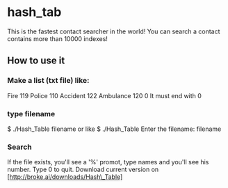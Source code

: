 # hash\_tab
This is the fastest contact searcher in the world!
You can search a contact contains more than 10000 indexes!
## How to use it
### Make a list (txt file) like:
Fire 119
Police 110
Accident 122
Ambulance 120
0
It must end with 0
### type filename
$ ./Hash\_Table filename
or like
$ ./Hash\_Table
Enter the filename: filename
### Search
If the file exists, you'll see a '%' promot,
type names and you'll see his number.
Type 0 to quit.
Download current version on [http://broke.ai/downloads/Hash\_Table]


